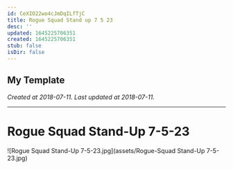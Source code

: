 ```yaml
---
id: CeXIO22wo4cJmDqILfTjC
title: Rogue Squad Stand up 7 5 23
desc: ''
updated: 1645225706351
created: 1645225706351
stub: false
isDir: false
---
```

My Template
---

_Created at 2018-07-11._
_Last updated at 2018-07-11._




---

# Rogue Squad Stand-Up 7-5-23


![Rogue Squad Stand-Up 7-5-23.jpg](assets/Rogue-Squad Stand-Up 7-5-23.jpg)

